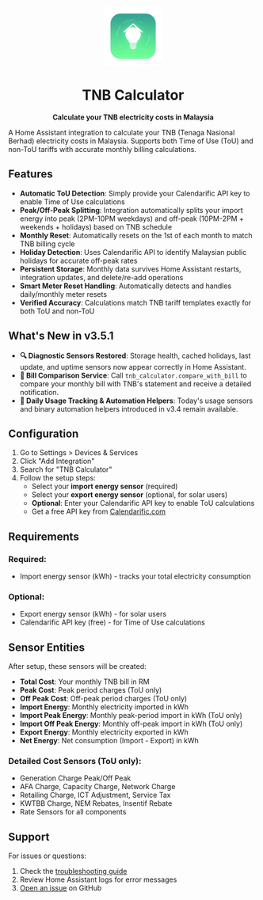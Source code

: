 <div align="center">

<img src="https://raw.githubusercontent.com/salihinsaealal/home-assistant-tnb-calculator/master/energyMonitoringicon.png" alt="TNB Calculator" width="120"/>

# TNB Calculator

**Calculate your TNB electricity costs in Malaysia**

</div>

A Home Assistant integration to calculate your TNB (Tenaga Nasional Berhad) electricity costs in Malaysia. Supports both Time of Use (ToU) and non-ToU tariffs with accurate monthly billing calculations.

## Features

- **Automatic ToU Detection**: Simply provide your Calendarific API key to enable Time of Use calculations
- **Peak/Off-Peak Splitting**: Integration automatically splits your import energy into peak (2PM-10PM weekdays) and off-peak (10PM-2PM + weekends + holidays) based on TNB schedule
- **Monthly Reset**: Automatically resets on the 1st of each month to match TNB billing cycle
- **Holiday Detection**: Uses Calendarific API to identify Malaysian public holidays for accurate off-peak rates
- **Persistent Storage**: Monthly data survives Home Assistant restarts, integration updates, and delete/re-add operations
- **Smart Meter Reset Handling**: Automatically detects and handles daily/monthly meter resets
- **Verified Accuracy**: Calculations match TNB tariff templates exactly for both ToU and non-ToU

## What's New in v3.5.1

- **🔍 Diagnostic Sensors Restored**: Storage health, cached holidays, last update, and uptime sensors now appear correctly in Home Assistant.
- **🧾 Bill Comparison Service**: Call `tnb_calculator.compare_with_bill` to compare your monthly bill with TNB's statement and receive a detailed notification.
- **📅 Daily Usage Tracking & Automation Helpers**: Today's usage sensors and binary automation helpers introduced in v3.4 remain available.

## Configuration

1. Go to Settings > Devices & Services
2. Click "Add Integration"
3. Search for "TNB Calculator"
4. Follow the setup steps:
   - Select your **import energy sensor** (required)
   - Select your **export energy sensor** (optional, for solar users)
   - **Optional**: Enter your Calendarific API key to enable ToU calculations
   - Get a free API key from [Calendarific.com](https://calendarific.com)

## Requirements

### Required:
- Import energy sensor (kWh) - tracks your total electricity consumption

### Optional:
- Export energy sensor (kWh) - for solar users
- Calendarific API key (free) - for Time of Use calculations

## Sensor Entities

After setup, these sensors will be created:

- **Total Cost**: Your monthly TNB bill in RM
- **Peak Cost**: Peak period charges (ToU only)
- **Off Peak Cost**: Off-peak period charges (ToU only)
- **Import Energy**: Monthly electricity imported in kWh
- **Import Peak Energy**: Monthly peak-period import in kWh (ToU only)
- **Import Off Peak Energy**: Monthly off-peak import in kWh (ToU only)
- **Export Energy**: Monthly electricity exported in kWh
- **Net Energy**: Net consumption (Import - Export) in kWh

### Detailed Cost Sensors (ToU only):
- Generation Charge Peak/Off Peak
- AFA Charge, Capacity Charge, Network Charge
- Retailing Charge, ICT Adjustment, Service Tax
- KWTBB Charge, NEM Rebates, Insentif Rebate
- Rate Sensors for all components

## Support

For issues or questions:
1. Check the [troubleshooting guide](https://github.com/salihinsaealal/home-assistant-tnb-calculator/blob/main/troubleshooting.md)
2. Review Home Assistant logs for error messages
3. [Open an issue](https://github.com/salihinsaealal/home-assistant-tnb-calculator/issues) on GitHub
